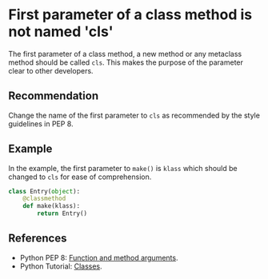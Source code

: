 # First parameter of a class method is not named 'cls'
The first parameter of a class method, a new method or any metaclass method should be called `cls`. This makes the purpose of the parameter clear to other developers.


## Recommendation
Change the name of the first parameter to `cls` as recommended by the style guidelines in PEP 8.


## Example
In the example, the first parameter to `make()` is `klass` which should be changed to `cls` for ease of comprehension.


```python
class Entry(object):
    @classmethod
    def make(klass):
        return Entry()

```

## References
* Python PEP 8: [Function and method arguments](http://www.python.org/dev/peps/pep-0008/#function-and-method-arguments).
* Python Tutorial: [Classes](http://docs.python.org/2/tutorial/classes.html).
